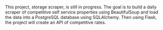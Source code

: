 This project, storage scraper, is still in progress. The goal is to build a daily scraper of competitive self service properties using BeautifulSoup and load the data into a PostgreSQL database using SQLAlchemy. Then using Flask, the project will create an API of competitive rates.

